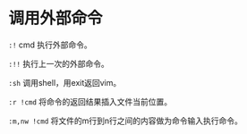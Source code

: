 # 调用外部命令

`:!` cmd 执行外部命令。

`:!!` 执行上一次的外部命令。

`:sh` 调用shell，用exit返回vim。

`:r !cmd` 将命令的返回结果插入文件当前位置。

`:m,nw !cmd` 将文件的m行到n行之间的内容做为命令输入执行命令。
